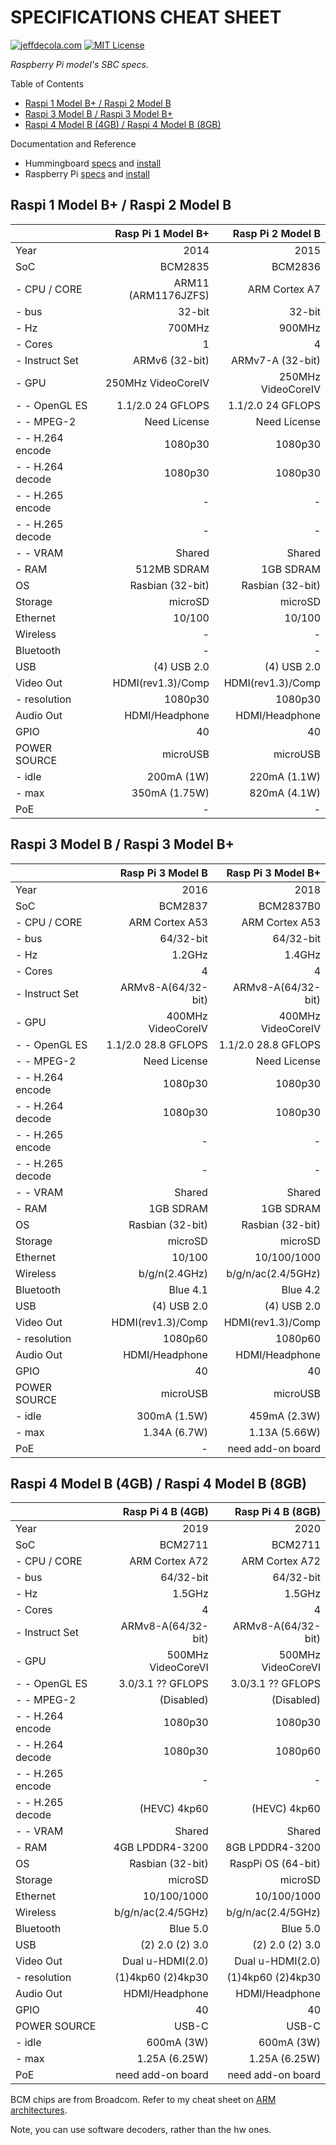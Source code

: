 # SPECIFICATIONS CHEAT SHEET

[![jeffdecola.com](https://img.shields.io/badge/website-jeffdecola.com-blue)](https://jeffdecola.com)
[![MIT License](https://img.shields.io/:license-mit-blue.svg)](https://jeffdecola.mit-license.org)

_Raspberry Pi model's SBC specs._

Table of Contents

* [Raspi 1 Model B+ / Raspi 2 Model B](https://github.com/JeffDeCola/my-cheat-sheets/tree/master/other/stem/technology/single-board-computers/raspberry-pi/specifications-cheat-sheet#raspi-1-model-b--raspi-2-model-b)
* [Raspi 3 Model B / Raspi 3 Model B+](https://github.com/JeffDeCola/my-cheat-sheets/tree/master/other/stem/technology/single-board-computers/raspberry-pi/specifications-cheat-sheet#raspi-3-model-b--raspi-3-model-b)
* [Raspi 4 Model B (4GB) / Raspi 4 Model B (8GB)](https://github.com/JeffDeCola/my-cheat-sheets/tree/master/other/stem/technology/single-board-computers/raspberry-pi/specifications-cheat-sheet#raspi-4-model-b-4gb--raspi-4-model-b-8gb)

Documentation and Reference

* Hummingboard
  [specs](https://github.com/JeffDeCola/my-cheat-sheets/tree/master/other/stem/technology/single-board-computers/hummingboard/specifications-cheat-sheet)
  and
  [install](https://github.com/JeffDeCola/my-cheat-sheets/tree/master/other/stem/technology/single-board-computers/hummingboard/install-and-configure-os-cheat-sheet)
* Raspberry Pi
  [specs](https://github.com/JeffDeCola/my-cheat-sheets/tree/master/other/stem/technology/single-board-computers/raspberry-pi/specifications-cheat-sheet)
  and
  [install](https://github.com/JeffDeCola/my-cheat-sheets/tree/master/other/stem/technology/single-board-computers/raspberry-pi/install-and-configure-os-cheat-sheet)

## Raspi 1 Model B+ / Raspi 2 Model B

|                  | Rasp Pi 1 Model B+ |  Rasp Pi 2 Model B |
|:-----------------|-------------------:|-------------------:|
| Year             |               2014 |               2015 |
| SoC              |            BCM2835 |            BCM2836 |
| - CPU / CORE     |ARM11 (ARM1176JZFS) |      ARM Cortex A7 |
| - bus            |             32-bit |             32-bit |
| - Hz             |             700MHz |             900MHz |
| - Cores          |                  1 |                  4 |
| - Instruct Set   |     ARMv6 (32-bit) |   ARMv7-A (32-bit) |
| - GPU            | 250MHz VideoCoreIV | 250MHz VideoCoreIV |
| - - OpenGL ES    |  1.1/2.0 24 GFLOPS |  1.1/2.0 24 GFLOPS |
| - - MPEG-2       |       Need License |       Need License |
| - - H.264 encode |            1080p30 |            1080p30 |
| - - H.264 decode |            1080p30 |            1080p30 |
| - - H.265 encode |                  - |                 -  |
| - - H.265 decode |                  - |                 -  |
| - - VRAM         |             Shared |             Shared |
| - RAM            |        512MB SDRAM |          1GB SDRAM |
| OS               |   Rasbian (32-bit) |   Rasbian (32-bit) |
| Storage          |            microSD |            microSD |
| Ethernet         |             10/100 |             10/100 |
| Wireless         |                  - |                  - |
| Bluetooth        |                  - |                  - |
| USB              |        (4) USB 2.0 |        (4) USB 2.0 |
| Video Out        |  HDMI(rev1.3)/Comp |  HDMI(rev1.3)/Comp |
| - resolution     |            1080p30 |            1080p30 |
| Audio Out        |    HDMI/Headphone  |     HDMI/Headphone |
| GPIO             |                 40 |                 40 |
| POWER SOURCE     |           microUSB |           microUSB |
| - idle           |         200mA (1W) |       220mA (1.1W) |
| - max            |      350mA (1.75W) |       820mA (4.1W) |
| PoE              |                  - |                  - |

## Raspi 3 Model B / Raspi 3 Model B+

|                  |  Rasp Pi 3 Model B | Rasp Pi 3 Model B+ |
|:-----------------|-------------------:|-------------------:|
| Year             |               2016 |               2018 |
| SoC              |            BCM2837 |          BCM2837B0 |
| - CPU / CORE     |     ARM Cortex A53 |     ARM Cortex A53 |
| - bus            |          64/32-bit |          64/32-bit |
| - Hz             |             1.2GHz |             1.4GHz |
| - Cores          |                  4 |                  4 |
| - Instruct Set   | ARMv8-A(64/32-bit) | ARMv8-A(64/32-bit) |
| - GPU            | 400MHz VideoCoreIV | 400MHz VideoCoreIV |
| - - OpenGL ES    |1.1/2.0 28.8 GFLOPS |1.1/2.0 28.8 GFLOPS |
| - - MPEG-2       |       Need License |       Need License |
| - - H.264 encode |            1080p30 |            1080p30 |
| - - H.264 decode |            1080p30 |            1080p30 |
| - - H.265 encode |                 -  |                  - |
| - - H.265 decode |                 -  |                  - |
| - - VRAM         |             Shared |             Shared |
| - RAM            |          1GB SDRAM |          1GB SDRAM |
| OS               |   Rasbian (32-bit) |   Rasbian (32-bit) |
| Storage          |            microSD |            microSD |
| Ethernet         |             10/100 |        10/100/1000 |
| Wireless         |      b/g/n(2.4GHz) | b/g/n/ac(2.4/5GHz) |
| Bluetooth        |           Blue 4.1 |           Blue 4.2 |
| USB              |        (4) USB 2.0 |        (4) USB 2.0 |
| Video Out        |  HDMI(rev1.3)/Comp |  HDMI(rev1.3)/Comp |
| - resolution     |            1080p60 |            1080p60 |
| Audio Out        |     HDMI/Headphone |     HDMI/Headphone |
| GPIO             |                 40 |                 40 |
| POWER SOURCE     |           microUSB |           microUSB |
| - idle           |       300mA (1.5W) |       459mA (2.3W) |
| - max            |       1.34A (6.7W) |      1.13A (5.66W) |
| PoE              |                  - |  need add-on board |

## Raspi 4 Model B (4GB) / Raspi 4 Model B (8GB)

|                  |  Rasp Pi 4 B (4GB) |  Rasp Pi 4 B (8GB) |
|:-----------------|-------------------:|-------------------:|
| Year             |               2019 |               2020 |
| SoC              |            BCM2711 |            BCM2711 |
| - CPU / CORE     |     ARM Cortex A72 |     ARM Cortex A72 |
| - bus            |          64/32-bit |          64/32-bit |
| - Hz             |             1.5GHz |             1.5GHz |
| - Cores          |                  4 |                  4 |
| - Instruct Set   | ARMv8-A(64/32-bit) | ARMv8-A(64/32-bit) |
| - GPU            | 500MHz VideoCoreVI | 500MHz VideoCoreVI |
| - - OpenGL ES    |  3.0/3.1 ?? GFLOPS |  3.0/3.1 ?? GFLOPS |
| - - MPEG-2       |         (Disabled) |         (Disabled) |
| - - H.264 encode |            1080p30 |            1080p30 |
| - - H.264 decode |            1080p30 |            1080p60 |
| - - H.265 encode |                  - |                  - |
| - - H.265 decode |       (HEVC) 4kp60 |       (HEVC) 4kp60 |
| - - VRAM         |             Shared |             Shared |
| - RAM            |    4GB LPDDR4-3200 |    8GB LPDDR4-3200 |
| OS               |   Rasbian (32-bit) | RaspPi OS (64-bit) |
| Storage          |            microSD |            microSD |
| Ethernet         |        10/100/1000 |        10/100/1000 |
| Wireless         | b/g/n/ac(2.4/5GHz) | b/g/n/ac(2.4/5GHz) |
| Bluetooth        |           Blue 5.0 |           Blue 5.0 |
| USB              |    (2) 2.0 (2) 3.0 |    (2) 2.0 (2) 3.0 |
| Video Out        |   Dual u-HDMI(2.0) |   Dual u-HDMI(2.0) |
| - resolution     |  (1)4kp60 (2)4kp30 |  (1)4kp60 (2)4kp30 |
| Audio Out        |     HDMI/Headphone |     HDMI/Headphone |
| GPIO             |                 40 |                 40 |
| POWER SOURCE     |              USB-C |              USB-C |
| - idle           |         600mA (3W) |         600mA (3W) |
| - max            |      1.25A (6.25W) |      1.25A (6.25W) |
| PoE              |  need add-on board |  need add-on board |

BCM chips are from Broadcom. Refer to my cheat sheet on
[ARM architectures](https://github.com/JeffDeCola/my-cheat-sheets/tree/master/hardware/development/hardware-architectures/arm-cheat-sheet).

Note, you can use software decoders, rather than the hw ones.
